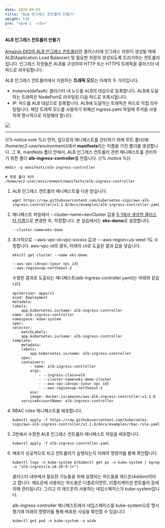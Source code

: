 ```yaml
---
date: 2020-09-03
title: "ALB 인그레스 컨트롤러 만들기"
weight: 510
pre: "<b>6-1  </b>"
---
```


#### ALB 인그레스 컨트롤러 만들기
[Amazon EKS의 ALB 인그레스 컨트롤러](https://docs.aws.amazon.com/eks/latest/userguide/alb-ingress.html)란 클러스터에 인그레스 자원이 생성될 때에 ALB(Application Load Balancer) 및 필요한 자원이 생성되도록 트리거하는 컨트롤러입니다. 인그레스 자원들은 ALB를 구성하여 HTTP 또는 HTTPS 트래픽을 클러스터 내 파드로 라우팅합니다.

ALB 인그레스 컨트롤러에서 지원하는 **트래픽 모드**는 아래의 두 가지입니다.

- Instance(default): 클러스터 내 노드를 ALB의 대상으로 등록합니다. ALB에 도달하는 트래픽은 NodePort로 라우팅된 다음 파드로 프록시됩니다.
- IP: 파드를 ALB 대상으로 등록합니다. ALB에 도달하는 트래픽은 파드로 직접 라우팅됩니다. 해당 트래픽 모드를 사용하기 위해선 ingress.yaml 파일에 주석을 사용하여 명시적으로 지정해야 합니다.

![](/images/ingress_controller_launch/alb-traffic-mode.png)

* * *
{{% notice note %}}
먼저, 앞으로의 매니페스트를 관리하기 위해 루트 폴더(예: /home/ec2-user/environment/)에서 **manifests**라는 이름을 가진 폴더를 생성합니다. 그 후, manifests 폴더 안에서, ALB 인그레스 컨트롤러 관련 매니페스트를 관리하기 위한 폴더 **alb-ingress-controller**를 만듭니다.
{{% /notice %}}

```
mkdir -p manifests/alb-ingress-controller

# 최종 폴더 위치
/home/ec2-user/environment/manifests/alb-ingress-controller
```

1. ALB 인그레스 컨트롤러 매니페스트를 다운 받습니다.
    ```
    wget https://raw.githubusercontent.com/kubernetes-sigs/aws-alb-ingress-controller/v1.1.8/docs/examples/alb-ingress-controller.yaml
    ```
2. 매니페스트 파일에서 --cluster-name=devCluster 값을 [5-1에서 생성한 클러스터 이름](https://master.d3s71i2n51x60t.amplifyapp.com/ko/ingress_controller_launch/)으로 변경한 후, 저장합니다. 본 실습에서는 **eks-demo**로 설정합니다.
    ```
    --cluster-name=eks-demo
    ```
3. 추가적으로 --aws-vpc-id=vpc-xxxxxx 값과 ---aws-region=us-west-1도 수정합니다. aws-vpc-id의 경우, 아래의 cli로 도출된 결과 값을 넣습니다.
    ```
    eksctl get cluster --name eks-demo
    ```

    ```
    --aws-vpc-id=vpc-{your vpc id}
    --aws-region=ap-northeast-2
    ```
    수정한 결과로 도출되는 매니페스트(alb-ingress-controller.yaml)는 아래와 같습니다
    ```
    apiVersion: apps/v1
    kind: Deployment
    metadata:
    labels:
        app.kubernetes.io/name: alb-ingress-controller
    name: alb-ingress-controller
    namespace: kube-system
    spec:
    selector:
        matchLabels:
        app.kubernetes.io/name: alb-ingress-controller
    template:
        metadata:
        labels:
            app.kubernetes.io/name: alb-ingress-controller
        spec:
        containers:
            - name: alb-ingress-controller
            args:
                - --ingress-class=alb
                - --cluster-name=eks-demo-cluster
                - --aws-vpc-id=vpc-{your vpc id}
                - --aws-region=ap-northeast-2
            env:
            image: docker.io/amazon/aws-alb-ingress-controller:v1.1.8
        serviceAccountName: alb-ingress-controller
    ```
4. RBAC roles 매니페스트를 배포합니다.
    ```
    kubectl apply -f https://raw.githubusercontent.com/kubernetes-sigs/aws-alb-ingress-controller/v1.1.8/docs/examples/rbac-role.yaml
    ```
5. 2번에서 수정한 ALB 인그레스 컨트롤러 매니페스트 파일을 배포합니다.
    ```
    kubectl apply -f alb-ingress-controller.yaml
    ```
6. 배포가 성공적으로 되고 컨트롤러가 실행되는지 아래의 명령어를 통해 확인합니다.
    ```
    kubectl logs -n kube-system $(kubectl get po -n kube-system | egrep -o "alb-ingress[a-zA-Z0-9-]+")
    ```
    클러스터 내부에서 필요한 기능들을 위해 실행되는 파드들을 애드온(Addon)이라고 합니다. 애드온에 사용되는 파드들은 디플로이먼트, 리플리케이션 컨트롤러 등에 의해 관리됩니다. 그리고 이 애드온이 사용하는 네임스페이스가 kube-system입니다.

    alb-ingress-controller 매니페스트에서 네임스페이스를 kube-system으로 명시했기에 아래의 명령어를 통해 배포된 사실을 확인할 수 있습니다.
    ```
    kubectl get pod -n kube-system -o wide
    ```
